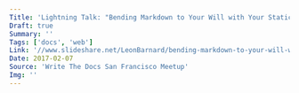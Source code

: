 ```yaml
---
Title: 'Lightning Talk: "Bending Markdown to Your Will with Your Static Site Generator"'
Draft: true
Summary: ''
Tags: ['docs', 'web']
Link: '//www.slideshare.net/LeonBarnard/bending-markdown-to-your-will-with-your-static-site-generator'
Date: 2017-02-07
Source: 'Write The Docs San Francisco Meetup'
Img: ''
---
```

